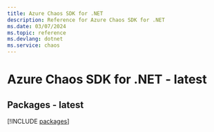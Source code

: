 ```yaml
---
title: Azure Chaos SDK for .NET
description: Reference for Azure Chaos SDK for .NET
ms.date: 03/07/2024
ms.topic: reference
ms.devlang: dotnet
ms.service: chaos
---
```

# Azure Chaos SDK for .NET - latest
## Packages - latest
[!INCLUDE [packages](chaos-index.md)]